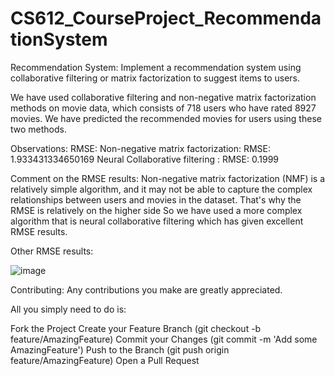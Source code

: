 # CS612_CourseProject_RecommendationSystem
Recommendation System: Implement a recommendation system using collaborative filtering or matrix factorization to suggest items to users.

We have used collaborative filtering and non-negative matrix factorization methods on movie data, which consists of 718 users who have rated 8927 movies. We have predicted the recommended movies for users using these two methods.

Observations:
RMSE:
Non-negative matrix factorization: RMSE: 1.933431334650169
Neural Collaborative filtering : RMSE: 0.1999

Comment on the RMSE results:
Non-negative matrix factorization (NMF) is a relatively simple algorithm, and it may not be able to capture the complex relationships between users and movies in the dataset. That's why the RMSE is relatively on the higher side So we have used a more complex algorithm that is neural collaborative filtering which has given excellent RMSE results.

Other RMSE results:

![image](https://github.com/anjalicse001/CS612_CourseProject_RecommendationSystem/assets/26187367/50d514cf-1cba-4743-8679-a1a4588b735a)


Contributing:
Any contributions you make are greatly appreciated.

All you simply need to do is:

Fork the Project
Create your Feature Branch (git checkout -b feature/AmazingFeature)
Commit your Changes (git commit -m 'Add some AmazingFeature')
Push to the Branch (git push origin feature/AmazingFeature)
Open a Pull Request
